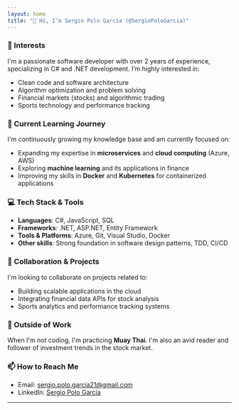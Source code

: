 ```yaml
---
layout: home
title: "👋 Hi, I’m Sergio Polo García (@SergioPoloGarcia)"
---
```


### 👀 Interests
I'm a passionate software developer with over 2 years of experience, specializing in C# and .NET development. I’m highly interested in:
- Clean code and software architecture
- Algorithm optimization and problem solving
- Financial markets (stocks) and algorithmic trading
- Sports technology and performance tracking

### 🌱 Current Learning Journey
I'm continuously growing my knowledge base and am currently focused on:
- Expanding my expertise in **microservices** and **cloud computing** (Azure, AWS)
- Exploring **machine learning** and its applications in finance
- Improving my skills in **Docker** and **Kubernetes** for containerized applications

### 💻 Tech Stack & Tools
- **Languages**: C#, JavaScript, SQL
- **Frameworks**: .NET, ASP.NET, Entity Framework
- **Tools & Platforms**: Azure, Git, Visual Studio, Docker
- **Other skills**: Strong foundation in software design patterns, TDD, CI/CD

### 💞️ Collaboration & Projects
I'm looking to collaborate on projects related to:
- Building scalable applications in the cloud
- Integrating financial data APIs for stock analysis
- Sports analytics and performance tracking systems

### 🥋 Outside of Work
When I'm not coding, I'm practicing **Muay Thai**. I'm also an avid reader and follower of investment trends in the stock market.

### 📫 How to Reach Me
- Email: sergio.polo.garcia21@gmail.com
- LinkedIn: [Sergio Polo García](https://www.linkedin.com/in/sergio-polo-garcía-b69b28252)

---





<!-- ## Mis Lenguajes de Programación

<canvas id="langChart" width="400" height="200"></canvas>

<script>
    var ctx = document.getElementById('langChart').getContext('2d');
    var langChart = new Chart(ctx, {
        type: 'bar',
        data: {
            labels: ['C#', 'JavaScript', 'SQL'],
            datasets: [{
                label: '# de Repositorios',
                data: [10, 5, 3], // Reemplaza con tus datos reales
                backgroundColor: [
                    'rgba(54, 162, 235, 0.2)',
                    'rgba(255, 206, 86, 0.2)',
                    'rgba(75, 192, 192, 0.2)'
                ],
                borderColor: [
                    'rgba(54, 162, 235, 1)',
                    'rgba(255, 206, 86, 1)',
                    'rgba(75, 192, 192, 1)'
                ],
                borderWidth: 1
            }]
        },
        options: {
            scales: {
                y: {
                    beginAtZero: true
                }
            }
        }
    });
</script> -->
